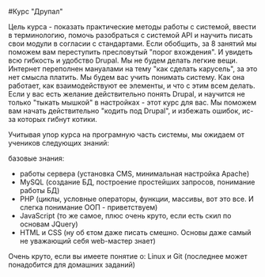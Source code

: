 #Курс "Друпал"

Цель курса - показать практические методы работы с системой, ввести в терминологию, помочь разобраться с 
системой API и научить писать свои модули в согласии с стандартами.
Если обобщить, за 8 занятий мы поможем вам переступить пресловутый "порог вхождения".
И увидеть всю гибкость и удобство Drupal.
Мы не будем делать легкие вещи. Интернет переполнен мануалами на тему "как сделать карусель", за это нет смысла платить.
Мы будем вас учить понимать систему. Как она работает, как взаимодействуют ее элементы, и что с этим всем делать.
Если у вас есть желание действительно понять Drupal, и научится не только "тыкать мышкой" в настройках - этот курс для вас.
Мы поможем вам начать действительно "кодить под Drupal", и избежать ошибок, ис-за которых гибнут котики.


Учитывая упор курса на програмную часть системы, мы ожидаем от учеников следующих знаний:

базовые знания:
 - работы сервера (установка CMS, минимальная настройка Apache)
 - MySQL (создание БД, построение простейших запросов, понимание работы БД)
 - PHP (циклы, условные операторы, функции, массивы, вот это все. И слегка понимание ООП - приветствуем)
 - JavaScript (то же самое, плюс очень круто, если есть скил по основам JQuery)
 - HTML и CSS (ну об єтом даже писать смешно. Основы даже самый не уважающий себя web-мастер знает)

Очень круто, если вы имеете понятие о:
Linux и Git (последнее может понадобится для домашних заданий)
